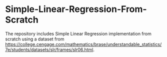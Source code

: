 # Simple-Linear-Regression-From-Scratch

The repository includes Simple Linear Regression implementation from scratch using a dataset from https://college.cengage.com/mathematics/brase/understandable_statistics/7e/students/datasets/slr/frames/slr06.html.

